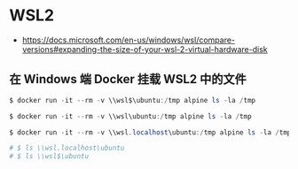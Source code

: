 # WSL2

* https://docs.microsoft.com/en-us/windows/wsl/compare-versions#expanding-the-size-of-your-wsl-2-virtual-hardware-disk

## 在 Windows 端 Docker 挂载 WSL2 中的文件

```powershell
$ docker run -it --rm -v \\wsl$\ubuntu:/tmp alpine ls -la /tmp

$ docker run -it --rm -v \\wsl\ubuntu:/tmp alpine ls -la /tmp

$ docker run -it --rm -v \\wsl.localhost\ubuntu:/tmp alpine ls -la /tmp

# $ ls \\wsl.localhost\ubuntu
# $ ls \\wsl$\ubuntu
```
